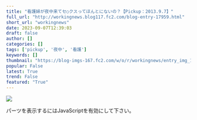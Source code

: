 ```yaml
---
title: "看護婦が夜中来てセ○クスってほんとにないの？【Pickup：2013.9.7】"
full_url: "http://workingnews.blog117.fc2.com/blog-entry-17959.html"
short_url: "workingnews"
date: 2023-09-07T12:39:03
draft: false
author: []
categories: []
tags: ['pickup', '夜中', '看護']
keywords: []
thumbnail: "https://blog-imgs-167.fc2.com/w/o/r/workingnews/entry_img_17959.jpg"
popular: False
latest: True
trend: False
featured: "True"
---
```


![](https://blog-imgs-167.fc2.com/w/o/r/workingnews/entry_img_17959.jpg)

<div><p> </p> <p class='plugin-freearea'> パーツを表示するにはJavaScriptを有効にして下さい。 </p><p id='i2i-15a675c9be31438acfd-wrap'> </p> <p> </p> </div>